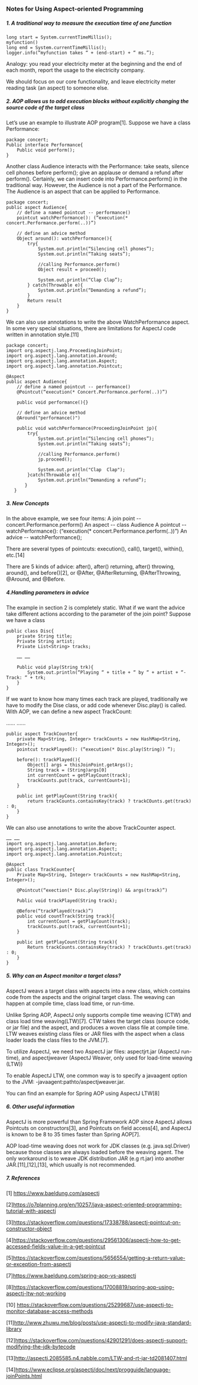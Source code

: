 ### Notes for Using Aspect-oriented Programming


##### 1. A traditional way to measure the execution time of one function
```
long start = System.currentTimeMillis();
myfunction()
long end = System.currentTimeMillis();
logger.info(“myfunction takes “ + (end-start) + “ ms.”);	
```

  Analogy: you read your electricity meter at the beginning and the end of each month, report the usage to the electricity company.

  We should focus on our core functionality, and leave electricity meter reading task (an aspect)  to someone else. 

##### 2.  AOP allows us to add execution blocks without explicitly changing the source code of the target class  
Let’s use an example to illustrate AOP program[1].  Suppose we have a class Performance:

```
package concert;
Public interface Performance{
	Public void perform();
}
```

Another class Audience interacts with the Performance: take seats, silence cell phones before perform(); give an applause or demand a refund after perform().  Certainly, we can insert code into Performance.perform() in the traditional way.  However, the Audience is not a part of the Performance.  The Audience is an aspect that can be applied to Performance.

```
package concert;
public aspect Audience{
	// define a named pointcut -- performance()
  	pointcut watchPerformance(): (“execution(* concert.Performance.perform(..))”)

  	// define an advice method
  	Object around(): watchPerformance(){
  		try{
  			System.out.println(“Silencing cell phones”);
			System.out.println(“Taking seats”);
	
        	//calling Performance.perform()
			Object result = proceed(); 
	
			System.out.println(“Clap Clap”);
		} catch(Throwable e){
			System.out.println(“Demanding a refund”);
		}
		Return result
	}
}
```

We can also use annotations to write the above WatchPerformance aspect.  In some very special situations, there are limitations for AspectJ code written in annotation style.[11]

```
package concert;
import org.aspectj.lang.ProceedingJoinPoint;
import org.aspectj.lang.annotation.Around;
import org.aspectj.lang.annotation.Aspect;
import org.aspectj.lang.annotation.Pointcut;

@Aspect
public aspect Audience{
	// define a named pointcut -- performance()
	@Pointcut(“execution(* Concert.Performance.perform(..))”)
	
	public void performance(){}

	// define an advice method
	@Around("performance()")

   	public void watchPerformance(ProceedingJoinPoint jp){
		try{
			System.out.println(“Silencing cell phones”);
			System.out.println(“Taking seats”);
			
			//calling Performance.perform()
			jp.proceed();
			
			System.out.println("Clap  Clap");
		}catch(Throwable e){
			System.out.println(“Demanding a refund”);
	   }
   }
```

##### 3. New Concepts
In the above example, we see four items:
A join point -- concert.Performance.perform()
An aspect -- class Audience
A pointcut -- watchPerformance(): (“execution(* concert.Performance.perform(..))”)
An advice -- watchPerformance();

There are several types of pointcuts: execution(), call(), target(), within(), etc.[14]

There are 5 kinds of advice: after(), after() returning, after() throwing, around(), and before()[2], or @After, @AfterReturning, @AfterThrowing, @Around, and @Before.

##### 4.Handling parameters in advice
The example in section 2 is completely static.  What if we want the advice take different actions according to the parameter of the join point?  Suppose we have a class

```
public class Disc{
	private String title;
	Private String artist;
	Private List<String> tracks;

	…… …… 

	Public void play(String trk){
		System.out.println(“Playing “ + title + “ by “ + artist + “-Track: “ + trk;
	}
}
```

If we want to know how many times each track are played, traditionally we have to modify the Dise class, or add code whenever Disc.play() is called.  With AOP, we can define a new aspect TrackCount:

…… ……

```
public aspect TrackCounter{
	private Map<String, Integer> trackCounts = new HashMap<String, Integer>();
	pointcut trackPlayed(): (“execution(* Disc.play(String)) ”);

	before(): trackPlayed(){
		Object[] args = thisJoinPoint.getArgs();
     	String track = (String)args[0]
		int currentCount = getPlayCount(track);
		trackCounts.put(track, currentCount+1);
	}

	public int getPlayCount(String track){
		return trackCounts.containsKey(track) ? trackCOunts.get(track) : 0;
	}
}
```

 We can also use annotations to write the above TrackCounter aspect.

```
…… ……
import org.aspectj.lang.annotation.Before;
import org.aspectj.lang.annotation.Aspect;
import org.aspectj.lang.annotation.Pointcut;

@Aspect
public class TrackCounter{
	Private Map<String, Integer> trackCounts = new HashMap<String, Integer>();
	
	@Pointcut(“exection(* Disc.play(String)) && args(track)”)
	
	Public void trackPlayed(String track);

	@Before(“trackPlayed(track)”)
	public void countTrack(String track){
		int currentCount = getPlayCount(track);
		trackCounts.put(track, currentCount+1); 
	}

	public int getPlayCount(String track){
		Return trackCounts.containsKey(track) ? trackCOunts.get(track) : 0;
	}
}
```

##### 5. Why can an Aspect monitor a target class?

AspectJ weavs a target class with aspects into a new class, which contains code from the aspects and the original target class.  The weaving can happen at compile time, class load time, or run-time.

Unlike Spring AOP, AspectJ only supports compile time weaving (CTW) and class load time weaving(LTW)[7]. CTW takes the target class (source code, or jar file) and the aspect, and produces a woven class file at compile time.  LTW weaves existing class files or JAR files with the aspect when a class loader loads the class files to the JVM.[7]. 

To utilize AspectJ, we need two AspectJ jar files: aspectjrt.jar (AspectJ run-time), and aspectjweaver (AspectJ Weaver, only used for load-time weaving (LTW))

To enable AspectJ LTW, one common way is to specify a javaagent option to the JVM: -javaagent:pathto/aspectjweaver.jar.

You can find an example for Spring AOP using AspectJ LTW[8]


##### 6. Other useful information

AspectJ is more powerful than Spring Framework AOP since AspectJ allows Pointcuts on constructors[3], and Pointcuts on field access[4], and AspectJ is known to be 8 to 35 times faster than Spring AOP[7].

AOP load-time weaving does not work for JDK classes (e.g. java.sql.Driver) because those classes are always loaded before the weaving agent.  The only workaround is to weave JDK distribution JAR (e.g rt.jar) into another JAR.[11],[12],[13], which usually is not recommended.

##### 7. References
[1] https://www.baeldung.com/aspectj

[2]https://o7planning.org/en/10257/java-aspect-oriented-programming-tutorial-with-aspectj

[3]https://stackoverflow.com/questions/17338788/aspectj-pointcut-on-constructor-object

[4]https://stackoverflow.com/questions/29561306/aspectj-how-to-get-accessed-fields-value-in-a-get-pointcut

[5]https://stackoverflow.com/questions/5656554/getting-a-return-value-or-exception-from-aspectj

[7]https://www.baeldung.com/spring-aop-vs-aspectj

[8]https://stackoverflow.com/questions/17008819/spring-aop-using-aspectj-ltw-not-working

[10] https://stackoverflow.com/questions/25299687/use-aspectj-to-monitor-database-access-methods

[11]http://www.zhuwu.me/blog/posts/use-aspectj-to-modify-java-standard-library

[12]https://stackoverflow.com/questions/42901291/does-aspectj-support-modifying-the-jdk-bytecode

[13]http://aspectj.2085585.n4.nabble.com/LTW-and-rt-jar-td2081407.html

[14]https://www.eclipse.org/aspectj/doc/next/progguide/language-joinPoints.html
